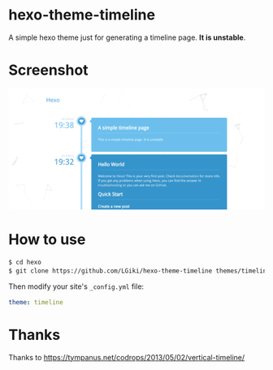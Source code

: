 # hexo-theme-timeline

A simple hexo theme just for generating a timeline page. **It is unstable**.

# Screenshot

![screenshot](screenshot/screenshot.png)

# How to use

```bash
$ cd hexo
$ git clone https://github.com/LGiki/hexo-theme-timeline themes/timeline
```

Then modify your site's `_config.yml` file:

```yaml
theme: timeline
```

# Thanks

Thanks to https://tympanus.net/codrops/2013/05/02/vertical-timeline/